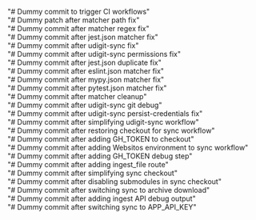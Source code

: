 "# Dummy commit to trigger CI workflows"  
"# Dummy patch after matcher path fix"  
"# Dummy commit after matcher regex fix"  
"# Dummy commit after jest.json matcher fix"  
"# Dummy commit after udigit-sync fix"  
"# Dummy commit after udigit-sync permissions fix"  
"# Dummy commit after jest.json duplicate fix"  
"# Dummy commit after eslint.json matcher fix"  
"# Dummy commit after mypy.json matcher fix"  
"# Dummy commit after pytest.json matcher fix"  
"# Dummy commit after matcher cleanup"  
"# Dummy commit after udigit-sync git debug"  
"# Dummy commit after udigit-sync persist-credentials fix"  
"# Dummy commit after simplifying udigit-sync workflow"  
"# Dummy commit after restoring checkout for sync workflow"  
"# Dummy commit after adding GH_TOKEN to checkout"  
"# Dummy commit after adding Websitos environment to sync workflow"  
"# Dummy commit after adding GH_TOKEN debug step"  
"# Dummy commit after adding ingest_file route"  
"# Dummy commit after simplifying sync checkout"  
"# Dummy commit after disabling submodules in sync checkout"  
"# Dummy commit after switching sync to archive download"  
"# Dummy commit after adding ingest API debug output"  
"# Dummy commit after switching sync to APP_API_KEY"  
